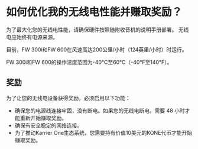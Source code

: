 # 如何优化我的无线电性能并赚取奖励？

为了最大化您的无线电性能，请确保硬件按照随附收音机的说明手册部署。 无线电应始终有电源来源。

目前，FW 300i和FW 600在风速高达200公里/小时（124英里/小时）时运行。

FW 300i和FW 600的操作温度范围为-40°C至60°C（-40°F至140°F）。

## 奖励

为了让您的无线电设备获得奖励，必须启用以下功能：

* 确保您的电源线连接牢固，没有断电。如果您的无线电断电，需要 48 小时才能重新开始赚取奖励。
* 确保有安全稳定的网络连接。
* 为了推动Karrier One生态系统，您需要持有价值10美元的KONE代币才能开始赚取奖励。
